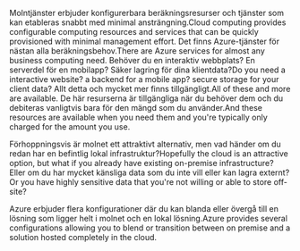 <span data-ttu-id="7ed5f-101">Molntjänster erbjuder konfigurerbara beräkningsresurser och tjänster som kan etableras snabbt med minimal ansträngning.</span><span class="sxs-lookup"><span data-stu-id="7ed5f-101">Cloud computing provides configurable computing resources and services that can be quickly provisioned with minimal management effort.</span></span> <span data-ttu-id="7ed5f-102">Det finns Azure-tjänster för nästan alla beräkningsbehov.</span><span class="sxs-lookup"><span data-stu-id="7ed5f-102">There are Azure services for almost any business computing need.</span></span> <span data-ttu-id="7ed5f-103">Behöver du en interaktiv webbplats? En serverdel för en mobilapp? Säker lagring för dina klientdata?</span><span class="sxs-lookup"><span data-stu-id="7ed5f-103">Do you need a interactive website? a backend for a mobile app? secure storage for your client data?</span></span> <span data-ttu-id="7ed5f-104">Allt detta och mycket mer finns tillgängligt.</span><span class="sxs-lookup"><span data-stu-id="7ed5f-104">All of these and more are available.</span></span> <span data-ttu-id="7ed5f-105">De här resurserna är tillgängliga när du behöver dem och du debiteras vanligtvis bara för den mängd som du använder.</span><span class="sxs-lookup"><span data-stu-id="7ed5f-105">And these resources are available when you need them and you're typically only charged for the amount you use.</span></span>

<span data-ttu-id="7ed5f-106">Förhoppningsvis är molnet ett attraktivt alternativ, men vad händer om du redan har en befintlig lokal infrastruktur?</span><span class="sxs-lookup"><span data-stu-id="7ed5f-106">Hopefully the cloud is an attractive option, but what if you already have existing on-premise infrastructure?</span></span> <span data-ttu-id="7ed5f-107">Eller om du har mycket känsliga data som du inte vill eller kan lagra externt?</span><span class="sxs-lookup"><span data-stu-id="7ed5f-107">Or you have highly sensitive data that you're not willing or able to store off-site?</span></span>

<span data-ttu-id="7ed5f-108">Azure erbjuder flera konfigurationer där du kan blanda eller övergå till en lösning som ligger helt i molnet och en lokal lösning.</span><span class="sxs-lookup"><span data-stu-id="7ed5f-108">Azure provides several configurations allowing you to blend or transition between on premise and a solution hosted completely in the cloud.</span></span>
